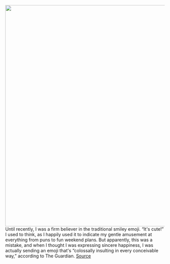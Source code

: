 <img src='https://cdn.vox-cdn.com/thumbor/Nsishra1jaur4zqs5I1ejm-5T2Y=/0x0:1200x800/1200x800/filters:focal(504x304:696x496)/cdn.vox-cdn.com/uploads/chorus_image/image/70224783/emoji.0.png' width='700px' /><br/>
Until recently, I was a firm believer in the traditional smiley emoji. “It's cute!” I used to think, as I happily used it to indicate my gentle amusement at everything from puns to fun weekend plans. But apparently, this was a mistake, and when I thought I was expressing sincere happiness, I was actually sending an emoji that's “colossally insulting in every conceivable way,” according to The Guardian.
<a href='https://www.theverge.com/2021/12/3/22816001/most-popular-emoji-2021-face-with-tears-of-joy'> Source <a/>